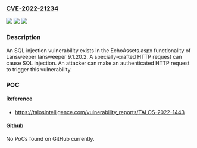 ### [CVE-2022-21234](https://cve.mitre.org/cgi-bin/cvename.cgi?name=CVE-2022-21234)
![](https://img.shields.io/static/v1?label=Product&message=lansweeper&color=blue)
![](https://img.shields.io/static/v1?label=Version&message=n%2Fa&color=blue)
![](https://img.shields.io/static/v1?label=Vulnerability&message=CWE-89%3A%20Improper%20Neutralization%20of%20Special%20Elements%20used%20in%20an%20SQL%20Command%20('SQL%20Injection')&color=brighgreen)

### Description

An SQL injection vulnerability exists in the EchoAssets.aspx functionality of Lansweeper lansweeper 9.1.20.2. A specially-crafted HTTP request can cause SQL injection. An attacker can make an authenticated HTTP request to trigger this vulnerability.

### POC

#### Reference
- https://talosintelligence.com/vulnerability_reports/TALOS-2022-1443

#### Github
No PoCs found on GitHub currently.

